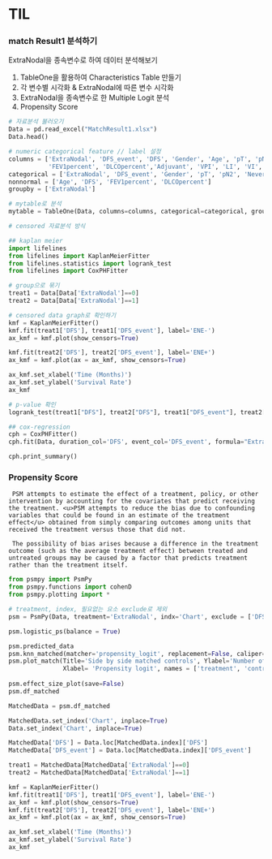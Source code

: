 # TIL
     
### match Result1 분석하기

ExtraNodal을 종속변수로 하여 데이터 분석해보기
1. TableOne을 활용하여 Characteristics Table 만들기
2. 각 변수별 시각화
     & ExtraNodal에 따른 변수 시각화
3. ExtraNodal을 종속변수로 한 Multiple Logit 분석
4. Propensity Score

```python
# 자료분석 불러오기
Data = pd.read_excel("MatchResult1.xlsx")  
Data.head()  

# numeric categorical feature // label 설정
columns = ['ExtraNodal', 'DFS_event', 'DFS', 'Gender', 'Age', 'pT', 'pN2', 'NeverSmoker',
           'FEV1percent', 'DLCOpercent','Adjuvant', 'VPI', 'LI', 'VI', 'PNI', 'Histology', 'OpExtent']
categorical = ['ExtraNodal', 'DFS_event', 'Gender', 'pT', 'pN2', 'NeverSmoker','Adjuvant', 'VPI', 'LI', 'VI', 'PNI', 'Histology', 'OpExtent']
nonnormal = ['Age', 'DFS', 'FEV1percent', 'DLCOpercent']
groupby = ['ExtraNodal']

# mytable로 분석
mytable = TableOne(Data, columns=columns, categorical=categorical, groupby=groupby, nonnormal=nonnormal, pval=True)

# censored 자료분석 방식 

## kaplan meier 
import lifelines
from lifelines import KaplanMeierFitter
from lifelines.statistics import logrank_test
from lifelines import CoxPHFitter

# group으로 묶기 
treat1 = Data[Data['ExtraNodal']==0]   
treat2 = Data[Data['ExtraNodal']==1]

# censored data graph로 확인하기 
kmf = KaplanMeierFitter()
kmf.fit(treat1['DFS'], treat1['DFS_event'], label='ENE-')
ax_kmf = kmf.plot(show_censors=True)

kmf.fit(treat2['DFS'], treat2['DFS_event'], label='ENE+')
ax_kmf = kmf.plot(ax = ax_kmf, show_censors=True)

ax_kmf.set_xlabel('Time (Months)')
ax_kmf.set_ylabel('Survival Rate')
ax_kmf

# p-value 확인
logrank_test(treat1["DFS"], treat2["DFS"], treat1["DFS_event"], treat2["DFS_event"]).p_value

## cox-regression
cph = CoxPHFitter()
cph.fit(Data, duration_col='DFS', event_col='DFS_event', formula="ExtraNodal")

cph.print_summary()
```



### Propensity Score
   
     PSM attempts to estimate the effect of a treatment, policy, or other intervention by accounting for the covariates that predict receiving the treatment. <u>PSM attempts to reduce the bias due to confounding variables that could be found in an estimate of the treatment effect</u> obtained from simply comparing outcomes among units that received the treatment versus those that did not. 

     The possibility of bias arises because a difference in the treatment outcome (such as the average treatment effect) between treated and untreated groups may be caused by a factor that predicts treatment rather than the treatment itself.

```python
from psmpy import PsmPy
from psmpy.functions import cohenD
from psmpy.plotting import *

# treatment, index, 필요없는 요소 exclude로 제외
psm = PsmPy(Data, treatment='ExtraNodal', indx='Chart', exclude = ['DFS', 'DFS_event', 'psvalue', 'Ratio1', 'Ratio2'])

psm.logistic_ps(balance = True)

psm.predicted_data
psm.knn_matched(matcher='propensity_logit', replacement=False, caliper=None)
psm.plot_match(Title='Side by side matched controls', Ylabel='Number of patients',
               Xlabel= 'Propensity logit', names = ['treatment', 'control'], save=True)
               
psm.effect_size_plot(save=False)
psm.df_matched

MatchedData = psm.df_matched

MatchedData.set_index('Chart', inplace=True)
Data.set_index('Chart', inplace=True)

MatchedData['DFS'] = Data.loc[MatchedData.index]['DFS']
MatchedData['DFS_event'] = Data.loc[MatchedData.index]['DFS_event']

treat1 = MatchedData[MatchedData['ExtraNodal']==0]
treat2 = MatchedData[MatchedData['ExtraNodal']==1]

kmf = KaplanMeierFitter()
kmf.fit(treat1['DFS'], treat1['DFS_event'], label='ENE-')
ax_kmf = kmf.plot(show_censors=True)
kmf.fit(treat2['DFS'], treat2['DFS_event'], label='ENE+')
ax_kmf = kmf.plot(ax = ax_kmf, show_censors=True)

ax_kmf.set_xlabel('Time (Months)')
ax_kmf.set_ylabel('Survival Rate')
ax_kmf
```